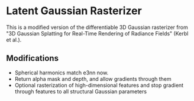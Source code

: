 # Latent Gaussian Rasterizer
This is a modified version of the differentiable 3D Gaussian rasterizer from "3D Gaussian Splatting for Real-Time Rendering of Radiance Fields" (Kerbl et al.).

## Modifications

- Spherical harmonics match e3nn now.
- Return alpha mask and depth, and allow gradients through them
- Optional rasterization of high-dimensional features and stop gradient through features to all structural Gaussian parameters
